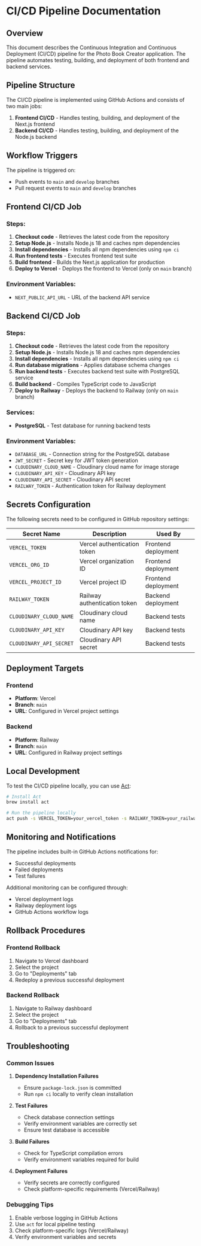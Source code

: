 # CI/CD Pipeline Documentation

## Overview

This document describes the Continuous Integration and Continuous Deployment (CI/CD) pipeline for the Photo Book Creator application. The pipeline automates testing, building, and deployment of both frontend and backend services.

## Pipeline Structure

The CI/CD pipeline is implemented using GitHub Actions and consists of two main jobs:

1. **Frontend CI/CD** - Handles testing, building, and deployment of the Next.js frontend
2. **Backend CI/CD** - Handles testing, building, and deployment of the Node.js backend

## Workflow Triggers

The pipeline is triggered on:
- Push events to `main` and `develop` branches
- Pull request events to `main` and `develop` branches

## Frontend CI/CD Job

### Steps:
1. **Checkout code** - Retrieves the latest code from the repository
2. **Setup Node.js** - Installs Node.js 18 and caches npm dependencies
3. **Install dependencies** - Installs all npm dependencies using `npm ci`
4. **Run frontend tests** - Executes frontend test suite
5. **Build frontend** - Builds the Next.js application for production
6. **Deploy to Vercel** - Deploys the frontend to Vercel (only on `main` branch)

### Environment Variables:
- `NEXT_PUBLIC_API_URL` - URL of the backend API service

## Backend CI/CD Job

### Steps:
1. **Checkout code** - Retrieves the latest code from the repository
2. **Setup Node.js** - Installs Node.js 18 and caches npm dependencies
3. **Install dependencies** - Installs all npm dependencies using `npm ci`
4. **Run database migrations** - Applies database schema changes
5. **Run backend tests** - Executes backend test suite with PostgreSQL service
6. **Build backend** - Compiles TypeScript code to JavaScript
7. **Deploy to Railway** - Deploys the backend to Railway (only on `main` branch)

### Services:
- **PostgreSQL** - Test database for running backend tests

### Environment Variables:
- `DATABASE_URL` - Connection string for the PostgreSQL database
- `JWT_SECRET` - Secret key for JWT token generation
- `CLOUDINARY_CLOUD_NAME` - Cloudinary cloud name for image storage
- `CLOUDINARY_API_KEY` - Cloudinary API key
- `CLOUDINARY_API_SECRET` - Cloudinary API secret
- `RAILWAY_TOKEN` - Authentication token for Railway deployment

## Secrets Configuration

The following secrets need to be configured in GitHub repository settings:

| Secret Name | Description | Used By |
|-------------|-------------|---------|
| `VERCEL_TOKEN` | Vercel authentication token | Frontend deployment |
| `VERCEL_ORG_ID` | Vercel organization ID | Frontend deployment |
| `VERCEL_PROJECT_ID` | Vercel project ID | Frontend deployment |
| `RAILWAY_TOKEN` | Railway authentication token | Backend deployment |
| `CLOUDINARY_CLOUD_NAME` | Cloudinary cloud name | Backend tests |
| `CLOUDINARY_API_KEY` | Cloudinary API key | Backend tests |
| `CLOUDINARY_API_SECRET` | Cloudinary API secret | Backend tests |

## Deployment Targets

### Frontend
- **Platform**: Vercel
- **Branch**: `main`
- **URL**: Configured in Vercel project settings

### Backend
- **Platform**: Railway
- **Branch**: `main`
- **URL**: Configured in Railway project settings

## Local Development

To test the CI/CD pipeline locally, you can use [Act](https://github.com/nektos/act):

```bash
# Install Act
brew install act

# Run the pipeline locally
act push -s VERCEL_TOKEN=your_vercel_token -s RAILWAY_TOKEN=your_railway_token
```

## Monitoring and Notifications

The pipeline includes built-in GitHub Actions notifications for:
- Successful deployments
- Failed deployments
- Test failures

Additional monitoring can be configured through:
- Vercel deployment logs
- Railway deployment logs
- GitHub Actions workflow logs

## Rollback Procedures

### Frontend Rollback
1. Navigate to Vercel dashboard
2. Select the project
3. Go to "Deployments" tab
4. Redeploy a previous successful deployment

### Backend Rollback
1. Navigate to Railway dashboard
2. Select the project
3. Go to "Deployments" tab
4. Rollback to a previous successful deployment

## Troubleshooting

### Common Issues

1. **Dependency Installation Failures**
   - Ensure `package-lock.json` is committed
   - Run `npm ci` locally to verify clean installation

2. **Test Failures**
   - Check database connection settings
   - Verify environment variables are correctly set
   - Ensure test database is accessible

3. **Build Failures**
   - Check for TypeScript compilation errors
   - Verify environment variables required for build

4. **Deployment Failures**
   - Verify secrets are correctly configured
   - Check platform-specific requirements (Vercel/Railway)

### Debugging Tips

1. Enable verbose logging in GitHub Actions
2. Use `act` for local pipeline testing
3. Check platform-specific logs (Vercel/Railway)
4. Verify environment variables and secrets